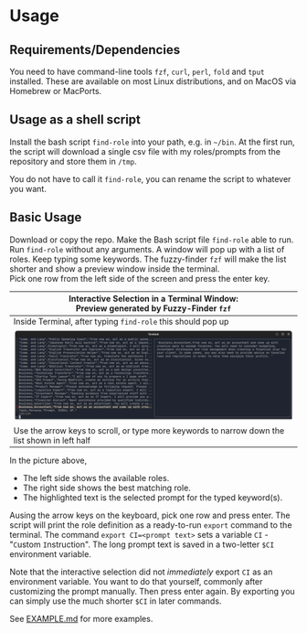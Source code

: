 # Usage

## Requirements/Dependencies

You need to have command-line tools `fzf`, `curl`, `perl`, `fold` and `tput` installed. These are available on most Linux distributions, and on MacOS via Homebrew or MacPorts.

## Usage as a shell script

Install the bash script `find-role` into your path, e.g. in `~/bin`. At the first run, the script will download a single csv file with my roles/prompts from the repository and store them in `/tmp`.

You do not have to call it `find-role`, you can rename the script to whatever you want.

## Basic Usage

Download or copy the repo. Make the Bash script file `find-role` able to run.  
Run `find-role` without any arguments. A window will pop up with a list of roles. Keep typing some keywords. The fuzzy-finder `fzf` will make the list shorter and show a preview window inside the terminal.  
Pick one row from the left side of the screen and press the enter key.

| Interactive Selection in a Terminal Window:   <br>Preview generated by Fuzzy-Finder <code>fzf</code>|
|----------|
|  Inside Terminal, after typing `find-role` this should pop up  |
| ![fzf in action](img/screenshot-terminal-find-role.png)  |
|  Use the arrow keys to scroll, or type more keywords to narrow down the list shown in left half  |

In the picture above,

- The left side shows the available roles.
- The right side shows the best matching role.
- The highlighted text is the selected prompt for the typed keyword(s).

Ausing the arrow keys on the keyboard, pick one row and press enter. The script will print the role definition as a ready-to-run `export` command to the terminal. The command `export CI=<prompt text>` sets a variable `CI` - "`C`ustom `I`nstruction". The long prompt text is saved in a two-letter `$CI` environment variable.

Note that the interactive selection did not _immediately_ export `CI` as an environment variable. You want to do that yourself, commonly after customizing the prompt manually. Then press enter again. By exporting you can simply use the much shorter `$CI` in later commands.

See [EXAMPLE.md](EXAMPLE.md) for more examples.

